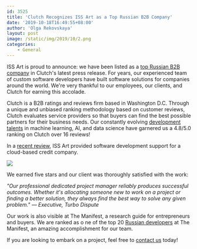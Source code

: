 ```yaml
---
id: 3525
title: 'Clutch Recognizes ISS Art as a Top Russian B2B Company'
date: '2019-10-18T16:49:55+08:00'
author: 'Olga Rekovskaya'
layout: post
image: /static/img/2019/10/2.png
categories:
    - General
---
```


ISS Art is proud to announce: we have been listed as a [top Russian B2B company](<http://Highest-Rated B2B Firms in Belarus, Estonia, Latvia, Lithuania, and Russia>) in Clutch's latest press release. For years, our experienced team of custom software developers have built software solutions for companies around the world. We're very thankful to our employees, our clients, and Clutch for earning this accolade.

Clutch is a B2B ratings and reviews firm based in Washington D.C. Through a unique and unbiased ranking methodology based on customer reviews, Clutch evaluates service providers so that buyers can find the best possible partners for their business needs. Our constantly evolving [development talents](https://clutch.co/developers/artificial-intelligence) in machine learning, AI, and data science have garnered us a 4.8/5.0 ranking on Clutch over 16 reviews!

In a [recent review](https://clutch.co/profile/iss-art), ISS Art provided software development support for a cloud-based credit company.

![](https://issart.com/blog/wp-content/uploads/2019/10/1.png)

We earned five stars and our client was thoroughly satisfied with the work:

*"Our professional dedicated project manager reliably produces successful outcomes. Whether it's allocating someone new to work on a project or finding a better solution, they always find the best way to solve any given problem." — Executive, Turbo Dispute*

Our work is also visible at The Manifest, a research guide for entrepreneurs and buyers. We are ranked as o ne of the top 20 [Russian developers](https://themanifest.com/ru/software-development/companies#issart) at The Manifest, an amazing accomplishment for our team.

If you are looking to embark on a project, feel free to [contact us](https://issart.com/blog/#cf7_form_box) today!